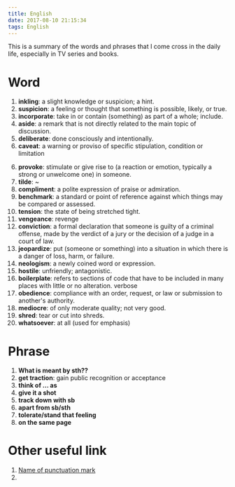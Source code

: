 ```yaml
---
title: English
date: 2017-08-10 21:15:34
tags: English
---
```


This is a summary of the words and phrases that I come cross in the daily life, especially in TV series and books. 


# Word


1. **inkling**: a slight knowledge or suspicion; a hint.
2. **suspicion**: a feeling or thought that something is possible, likely, or true.
3. **incorporate**: take in or contain (something) as part of a whole; include.
4. **aside**: a remark that is not directly related to the main topic of discussion.
5. **deliberate**: done consciously and intentionally.
6. **caveat**: a warning or proviso of specific stipulation, condition or limitation

<!-- more -->

6. **provoke**: stimulate or give rise to (a reaction or emotion, typically a strong or unwelcome one) in someone.
7. **tilde**: ~
8. **compliment**: a polite expression of praise or admiration.
9. **benchmark**: a standard or point of reference against which things may be compared or assessed.
10. **tension**: the state of being stretched tight.
11. **vengeance**: revenge
12. **conviction**: a formal declaration that someone is guilty of a criminal offense, made by the verdict of a jury or the decision of a judge in a court of law.
13. **jeopardize**: put (someone or something) into a situation in which there is a danger of loss, harm, or failure.
14. **neologism**: a newly coined word or expression.
15. **hostile**: unfriendly; antagonistic.
16. **boilerplate**: refers to sections of code that have to be included in many places with little or no alteration. verbose
17. **obedience**: compliance with an order, request, or law or submission to another's authority.
18. **mediocre**: of only moderate quality; not very good.
19. **shred**: tear or cut into shreds.
20. **whatsoever**: at all (used for emphasis)

# Phrase

1. **What is meant by sth??**
2. **get traction**: gain public recognition or acceptance
3. **think of ... as**
4. **give it a shot**
5. **track down with sb**
6. **apart from sb/sth**
7. **tolerate/stand that feeling**
8. **on the same page**



# Other useful link

1. [Name of punctuation mark](http://sana.aalto.fi/awe/punctuation/symbols.html)
2. 
